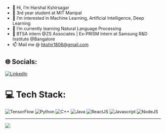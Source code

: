 - 👋 Hi, I’m Harshal Kshirsagar
- 🏫 3rd year student at MIT Manipal 
- 👀 I’m interested in Machine Learning, Artificial Intelligence, Deep Learning
- 🌱 I’m currently learning Natural Language Processing
- 💼 BTSA intern @ZS Associates | Ex-PRISM Intern at Samsung R&D Institute @Bangalore
- 📫 Mail me @ hkshir1806@gmail.com


## 🌐 Socials:
[![LinkedIn](https://img.shields.io/badge/LinkedIn-%230077B5.svg?logo=linkedin&logoColor=white)](https://www.linkedin.com/in/harshal-kshirsagar/) 

# 💻 Tech Stack:
![TensorFlow](https://img.shields.io/badge/TensorFlow-%23FF6F00.svg?style=flat&logo=TensorFlow&logoColor=white) ![Python](https://img.shields.io/badge/python-3670A0?style=flat&logo=python&logoColor=ffdd54) ![C++](https://img.shields.io/badge/c++-%2300599C.svg?style=flat&logo=c%2B%2B&logoColor=white) ![Java](https://img.shields.io/badge/java-%23ED8B00.svg?style=flat&logo=java&logoColor=white) ![ReactJS](https://img.shields.io/badge/React-20232A?style=for-the-badge&logo=react&logoColor=61DAFB) ![Javascript](https://img.shields.io/badge/JavaScript-F7DF1E?style=for-the-badge&logo=javascript&logoColor=black) ![NodeJS](https://img.shields.io/badge/Node.js-43853D?style=for-the-badge&logo=node.js&logoColor=white)

---
[![](https://visitcount.itsvg.in/api?id=harshalplus1&icon=0&color=0)](https://visitcount.itsvg.in)

<!-- Proudly created with GPRM ( https://gprm.itsvg.in ) -->
